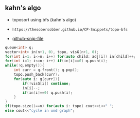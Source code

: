 
## kahn's algo

- toposort using bfs (kahn's algo)
- ```
  https://thesobersobber.github.io/CP-Snippets/topo-bfs
  ```
- [github-snip-file](https://github.com/theSoberSobber/CP-Snippets/blob/main/snippets.json#L1338)

```cpp
queue<int> q;
vector<int> in(n+1, 0), topo, visG(n+1, 0);
for(int i=1; i<=n; i++) for(auto child: adj[i]) in[child]++;
for(int i=1; i<=n; i++) if(in[i]==0) q.push(i); 
while(!q.empty()){
    int curr = q.front(); q.pop();
    topo.push_back(curr);
    for(auto i: g[curr]){
        if(!visG[i]) continue;
        in[i]--;
        if(in[i]==0) q.push(i);
    }
}
if(topo.size()==n) for(auto i: topo) cout<<i<<" ";
else cout<<"cycle in und graph";

```

